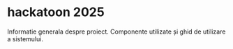 # hackatoon 2025
Informatie generala despre proiect. Componente utilizate și ghid de utilizare a sistemului.
